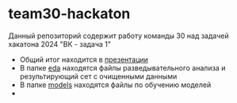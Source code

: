 # team30-hackaton

 Данный репозиторий содержит работу команды 30 над задачей хакатона 2024 "ВК - задача 1"

 - Общий итог находится в [презентации](https://github.com/Kontrosha/team30-hackaton/blob/main/first_iteration_summury.pdf)
 - В папке [eda](https://github.com/Kontrosha/team30-hackaton/tree/main/eda) находятся файлы разведывательного анализа и результирующий сет с очищенными данными
 - В папке [models](https://github.com/Kontrosha/team30-hackaton/tree/main/models) находятся файлы по обучению моделей
 - 
 
